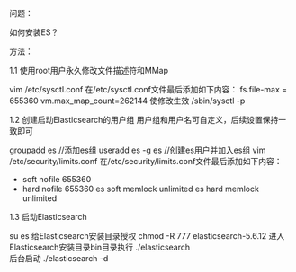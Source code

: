 问题：

如何安装ES？

方法：

1.1	使用root用户永久修改文件描述符和MMap

vim  /etc/sysctl.conf
在/etc/sysctl.conf文件最后添加如下内容：
fs.file-max = 655360
vm.max_map_count=262144
使修改生效
/sbin/sysctl -p

1.2	创建启动Elasticsearch的用户组
用户组和用户名可自定义，后续设置保持一致即可

groupadd es         //添加es组
useradd es -g es     //创建es用户并加入es组
vim  /etc/security/limits.conf
在/etc/security/limits.conf文件最后添加如下内容：
* soft nofile 655360 
* hard nofile 655360
es soft memlock unlimited
es hard memlock unlimited

1.3	启动Elasticsearch

su es
给Elasticsearch安装目录授权
chmod -R 777 elasticsearch-5.6.12
进入 Elasticsearch安装目录bin目录执行
./elasticsearch  
后台启动
./elasticsearch -d

